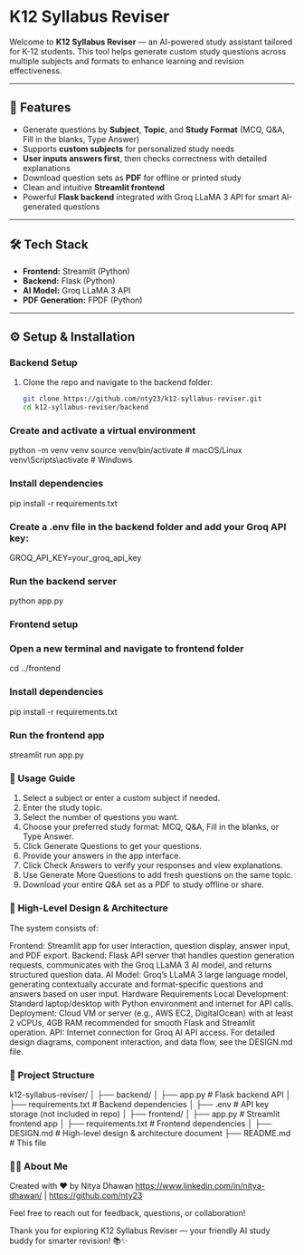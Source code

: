 # K12 Syllabus Reviser

Welcome to **K12 Syllabus Reviser** — an AI-powered study assistant tailored for K-12 students. This tool helps generate custom study questions across multiple subjects and formats to enhance learning and revision effectiveness.

---

## 🚀 Features

- Generate questions by **Subject**, **Topic**, and **Study Format** (MCQ, Q&A, Fill in the blanks, Type Answer)  
- Supports **custom subjects** for personalized study needs  
- **User inputs answers first**, then checks correctness with detailed explanations  
- Download question sets as **PDF** for offline or printed study  
- Clean and intuitive **Streamlit frontend**  
- Powerful **Flask backend** integrated with Groq LLaMA 3 API for smart AI-generated questions

---

## 🛠️ Tech Stack

- **Frontend:** Streamlit (Python)  
- **Backend:** Flask (Python)  
- **AI Model:** Groq LLaMA 3 API  
- **PDF Generation:** FPDF (Python)  

---

## ⚙️ Setup & Installation

### Backend Setup

1. Clone the repo and navigate to the backend folder:  
   ```bash
   git clone https://github.com/nty23/k12-syllabus-reviser.git
   cd k12-syllabus-reviser/backend

### Create and activate a virtual environment

python -m venv venv
source venv/bin/activate      # macOS/Linux
venv\Scripts\activate         # Windows

### Install dependencies 

pip install -r requirements.txt

### Create a .env file in the backend folder and add your Groq API key:
GROQ_API_KEY=your_groq_api_key

### Run the backend server
python app.py

### Frontend setup
### Open a new terminal and navigate to frontend folder
cd ../frontend

### Install dependencies
pip install -r requirements.txt

### Run the frontend app
streamlit run app.py

### 🎯 Usage Guide
1. Select a subject or enter a custom subject if needed.
2. Enter the study topic.
3. Select the number of questions you want.
4. Choose your preferred study format: MCQ, Q&A, Fill in the blanks, or Type Answer.
5. Click Generate Questions to get your questions.
6. Provide your answers in the app interface.
7. Click Check Answers to verify your responses and view explanations.
8. Use Generate More Questions to add fresh questions on the same topic.
9. Download your entire Q&A set as a PDF to study offline or share.

### 📐 High-Level Design & Architecture
The system consists of:

Frontend: Streamlit app for user interaction, question display, answer input, and PDF export.
Backend: Flask API server that handles question generation requests, communicates with the Groq LLaMA 3 AI model, and returns structured question data.
AI Model: Groq’s LLaMA 3 large language model, generating contextually accurate and format-specific questions and answers based on user input.
Hardware Requirements
Local Development: Standard laptop/desktop with Python environment and internet for API calls.
Deployment: Cloud VM or server (e.g., AWS EC2, DigitalOcean) with at least 2 vCPUs, 4GB RAM recommended for smooth Flask and Streamlit operation.
API: Internet connection for Groq AI API access.
For detailed design diagrams, component interaction, and data flow, see the DESIGN.md file.


### 📁 Project Structure
k12-syllabus-reviser/
│
├── backend/
│   ├── app.py           # Flask backend API
│   ├── requirements.txt # Backend dependencies
│   ├── .env             # API key storage (not included in repo)
│
├── frontend/
│   ├── app.py           # Streamlit frontend app
│   ├── requirements.txt # Frontend dependencies
│
├── DESIGN.md            # High-level design & architecture document
├── README.md            # This file


### 🙋‍♂️ About Me

Created with ❤️ by Nitya Dhawan
https://www.linkedin.com/in/nitya-dhawan/ | https://github.com/nty23

Feel free to reach out for feedback, questions, or collaboration!

Thank you for exploring K12 Syllabus Reviser — your friendly AI study buddy for smarter revision! 📚✨

